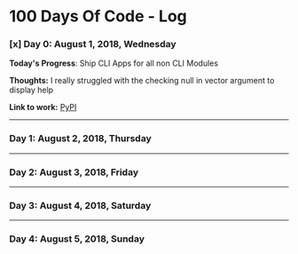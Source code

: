# 100 Days Of Code - Log

### [x] Day 0: August 1, 2018, Wednesday

**Today's Progress**: Ship CLI Apps for all non CLI Modules

**Thoughts:** I really struggled with the checking null in vector argument to display help

**Link to work:** [PyPI](https://pypi.org/user/yoginth/)

---

### Day 1: August 2, 2018, Thursday



---

### Day 2: August 3, 2018, Friday



---

### Day 3: August 4, 2018, Saturday



---

### Day 4: August 5, 2018, Sunday


